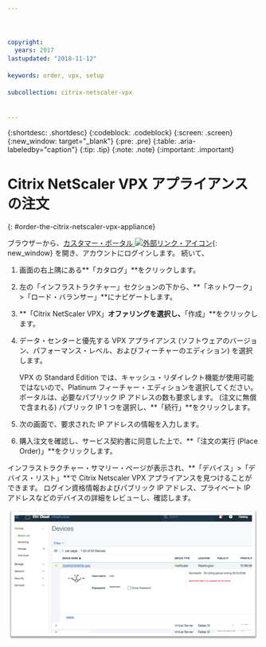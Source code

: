 ```yaml
---



copyright:
  years: 2017
lastupdated: "2018-11-12"

keywords: order, vpx, setup

subcollection: citrix-netscaler-vpx


---
```


{:shortdesc: .shortdesc}
{:codeblock: .codeblock}
{:screen: .screen}
{:new_window: target="_blank"}
{:pre: .pre}
{:table: .aria-labeledby="caption"}
{:tip: .tip}
{:note: .note}
{:important: .important}

# Citrix NetScaler VPX アプライアンスの注文
{: #order-the-citrix-netscaler-vpx-appliance}

ブラウザーから、[カスタマー・ポータル ![外部リンク・アイコン](../../icons/launch-glyph.svg "外部リンク・アイコン")](https://control.softlayer.com/){: new_window} を開き、アカウントにログインします。 続いて、

1. 画面の右上隅にある**「カタログ」**をクリックします。
2. 左の「インフラストラクチャー」セクションの下から、**「ネットワーク」>「ロード・バランサー」**にナビゲートします。
3. **「Citrix NetScaler VPX」**オファリングを選択し、**「作成」**をクリックします。
4. データ・センターと優先する VPX アプライアンス (ソフトウェアのバージョン、パフォーマンス・レベル、およびフィーチャーのエディション) を選択します。

	VPX の Standard Edition では、キャッシュ・リダイレクト機能が使用可能ではないので、Platinum フィーチャー・エディションを選択してください。ポータルは、必要なパブリック IP アドレスの数も要求します。 (注文に無償で含まれる) パブリック IP 1 つを選択し、**「続行」**をクリックします。

5. 次の画面で、要求された IP アドレスの情報を入力します。
6. 購入注文を確認し、サービス契約書に同意した上で、**「注文の実行 (Place Order)」**をクリックします。

インフラストラクチャー・サマリー・ページが表示され、**「デバイス」>「デバイス・リスト」**で Citrix Netscaler VPX アプライアンスを見つけることができます。 ログイン資格情報およびパブリック IP アドレス、プライベート IP アドレスなどのデバイスの詳細をレビューし、確認します。

  <img src="images/fp3.png" alt="図面" style="width: 600px;"/>

